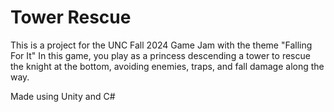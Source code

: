 # Tower Rescue

This is a project for the UNC Fall 2024 Game Jam with the theme "Falling For It"
In this game, you play as a princess descending a tower to rescue the knight at the bottom, avoiding enemies, traps, and fall damage along the way.

Made using Unity and C#
